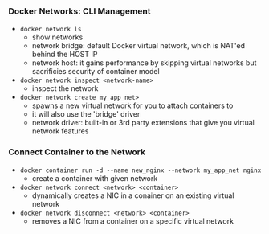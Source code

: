 ### Docker Networks: CLI Management
- `docker network ls`
    - show networks
    - network bridge: default Docker virtual network, which is NAT'ed behind the HOST IP
    - network host: it gains performance by skipping virtual networks but sacrificies security of container model
- `docker network inspect <network-name>`
    - inspect the network
- `docker network create my_app_net>`
    - spawns a new virtual network for you to attach containers to 
    - it will also use the 'bridge' driver
    - network driver: built-in or 3rd party extensions that give you virtual network features


### Connect Container to the Network
- `docker container run -d --name new_nginx --network my_app_net nginx`
    - create a container with given network
- `docker network connect <network> <container>`
    - dynamically creates a NIC in a conainer on an existing virtual network
- `docker network disconnect <network> <container>`
    - removes a NIC from a container on a specific virtual network

